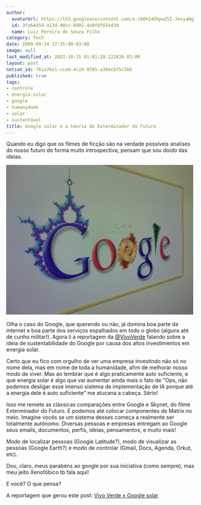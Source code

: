 ```yaml
---
author:
  avatarUrl: https://lh3.googleusercontent.com/a-/AOh14GhpwZVI-JevyaNgTdlrOT6YN20cI6V9Kxtq38Ij8AQ=s100
  id: 3fa6445d-a13d-40cc-8901-4a9f6f654d3d
  name: Luiz Pereira de Souza Filho
category: Tech
date: 2009-09-14 17:35:00-03:00
image: null
last_modified_at: 2023-10-15 01:01:20.222439-03:00
layout: post
notion_id: 761a76a1-cced-4c2d-9595-a304cbf5c5bb
published: true
tags:
- controle
- energia-solar
- google
- humanidade
- solar
- sustentável
title: Google solar e a teoria do Exterminador do Futuro
---
```


Quando eu digo que os filmes de ficção são na verdade possíveis analises do nosso futuro de forma muito introspectiva, pensam que sou doido das ideias.

![Google Logo](/wp-content/uploads/2009/09/googlelogo1.jpg)

Olha o caso do Google, que querendo ou não, já domina boa parte da internet e boa parte dos serviços espalhados em todo o globo (alguns até de cunho militar!). Agora li a reportagem da [@VivoVerde](http://twitter.com/vivoverde) falando sobre a ideia de sustentabilidade do Google por causa dos altos investimentos em energia solar.

Certo que eu fico com orgulho de ver uma empresa investindo não só no nome dela, mas em nome de toda a humanidade, afim de melhorar nosso modo de viver. Mas ao lembrar que é algo praticamente auto suficiente, e que energia solar é algo que vai aumentar ainda mais o fato de "Ops, não podemos desligar esse imenso sistema de implementação de IA porque até a energia dele é auto suficiente" me atucana a cabeça. Sério!

Isso me remete as clássicas comparações entre Google e Skynet, do filme Exterminador do Futuro. E podemos até colocar componentes de Matrix no meio. Imagine vocês se um sistema desses começa a realmente ser totalmente autônomo. Diversas pessoas e empresas entregam ao Google seus emails, documentos, perfis, ideias, pensamentos, e muito mais!

Modo de localizar pessoas (Google Latitude?), modo de visualizar as pessoas (Google Earth?) e modo de controlar (Gmail, Docs, Agenda, Orkut, etc).

Dou, claro, meus parabéns ao google por sua iniciativa (como sempre), mas meu jeito Xenofóbico tb fala aqui!

E você? O que pensa?

A reportagem que gerou este post: [Vivo Verde » Google solar](http://vivoverde.com.br/?p=1076)
